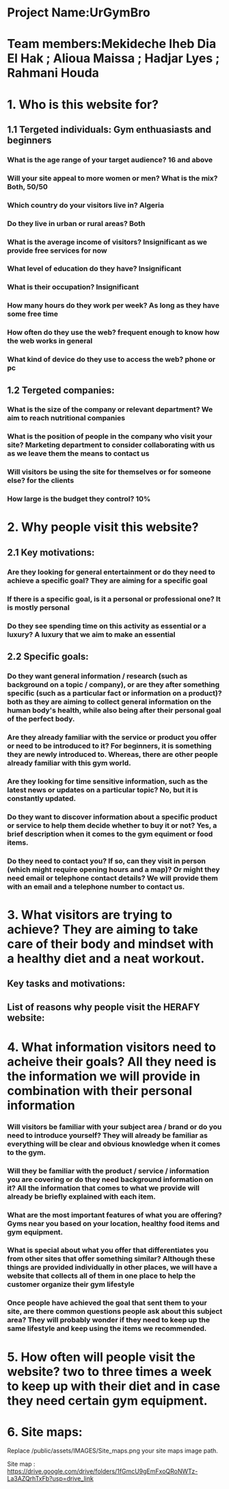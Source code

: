# Project Name:UrGymBro

# Team members:Mekideche Iheb Dia El Hak ; Alioua Maissa ; Hadjar Lyes ; Rahmani Houda 

# 1. Who is this website for?

## 1.1 Tergeted individuals:  Gym enthuasiasts and beginners

### What is the age range of your target audience?  16 and above

### Will your site appeal to more women or men? What is the mix? Both, 50/50

### Which country do your visitors live in? Algeria

### Do they live in urban or rural areas? Both 

### What is the average income of visitors? Insignificant as we provide free services for now

### What level of education do they have? Insignificant

### What is their occupation? Insignificant

### How many hours do they work per week? As long as they have some free time 

### How often do they use the web? frequent enough to know how the web works in general

### What kind of device do they use to access the web? phone or pc 

## 1.2 Tergeted companies:

### What is the size of the company or relevant department? We aim to reach nutritional companies

### What is the position of people in the company who visit your site? Marketing department to consider collaborating with us as we leave them the means to contact us

### Will visitors be using the site for themselves or for someone else? for the clients

### How large is the budget they control? 10%

# 2. Why people visit this website?

## 2.1 Key motivations:

### Are they looking for general entertainment or do they need to achieve a specific goal? They are aiming for a specific goal 

### If there is a specific goal, is it a personal or professional one? It is mostly personal

### Do they see spending time on this activity as essential or a luxury? A luxury that we aim to make an essential

## 2.2 Specific goals:

### Do they want general information / research (such as background on a topic / company), or are they after something specific (such as a particular fact or information on a product)? both as they are aiming to collect general information on the human body's health, while also being after their personal goal of the perfect body.

### Are they already familiar with the service or product you offer or need to be introduced to it? For beginners, it is something they are newly introduced to. Whereas, there are other people already familiar with this gym world.

### Are they looking for time sensitive information, such as the latest news or updates on a particular topic? No, but it is constantly updated.

### Do they want to discover information about a specific product or service to help them decide whether to buy it or not? Yes, a brief description when it comes to the gym equiment or food items.

### Do they need to contact you? If so, can they visit in person (which might require opening hours and a map)? Or might they need email or telephone contact details? We will provide them with an email and a telephone number to contact us.

# 3. What visitors are trying to achieve? They are aiming to take care of their body and mindset with a healthy diet and a neat workout.

## Key tasks and motivations:

## List of reasons why people visit the HERAFY website:

# 4. What information visitors need to acheive their goals? All they need is the information we will provide in combination with their personal information

### Will visitors be familiar with your subject area / brand or do you need to introduce yourself? They will already be familiar as everything will be clear and obvious knowledge when it comes to the gym.

### Will they be familiar with the product / service / information you are covering or do they need background information on it? All the information that comes to what we provide will already be briefly explained with each item. 

### What are the most important features of what you are offering? Gyms near you based on your location, healthy food items and gym equipment.

### What is special about what you offer that differentiates you from other sites that offer something similar? Although these things are provided individually in other places, we will have a website that collects all of them in one place to help the customer organize their gym lifestyle

### Once people have achieved the goal that sent them to your site, are there common questions people ask about this subject area? They will probably wonder if they need to keep up the same lifestyle and keep using the items we recommended.

# 5. How often will people visit the website? two to three times a week to keep up with their diet and in case they need certain gym equipment.

# 6. Site maps:

Replace /public/assets/IMAGES/Site_maps.png your site maps image path.

Site map : https://drive.google.com/drive/folders/1fGmcU9gEmFxoQRoNWTz-La3AZQrhTxFb?usp=drive_link
